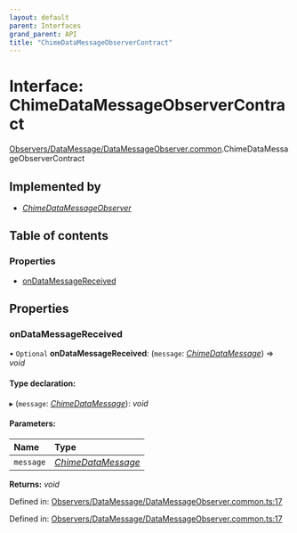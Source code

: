 ```yaml
---
layout: default
parent: Interfaces
grand_parent: API
title: "ChimeDataMessageObserverContract"
---
```


# Interface: ChimeDataMessageObserverContract

[Observers/DataMessage/DataMessageObserver.common](../modules/observers_datamessage_datamessageobserver_common.md).ChimeDataMessageObserverContract

## Implemented by

* [*ChimeDataMessageObserver*](../classes/observers_datamessage_datamessageobserver_common.chimedatamessageobserver.md)

## Table of contents

### Properties

- [onDataMessageReceived](observers_datamessage_datamessageobserver_common.chimedatamessageobservercontract.md#ondatamessagereceived)

## Properties

### onDataMessageReceived

• `Optional` **onDataMessageReceived**: (`message`: [*ChimeDataMessage*](observers_datamessage_datamessageobserver_common.chimedatamessage.md)) => *void*

#### Type declaration:

▸ (`message`: [*ChimeDataMessage*](observers_datamessage_datamessageobserver_common.chimedatamessage.md)): *void*

#### Parameters:

Name | Type |
:------ | :------ |
`message` | [*ChimeDataMessage*](observers_datamessage_datamessageobserver_common.chimedatamessage.md) |

**Returns:** *void*

Defined in: [Observers/DataMessage/DataMessageObserver.common.ts:17](https://github.com/atabix/nativescript-plugins/blob/90ee9de/packages/nativescript-amazon-chime/support/Observers/DataMessage/DataMessageObserver.common.ts#L17)

Defined in: [Observers/DataMessage/DataMessageObserver.common.ts:17](https://github.com/atabix/nativescript-plugins/blob/90ee9de/packages/nativescript-amazon-chime/support/Observers/DataMessage/DataMessageObserver.common.ts#L17)
